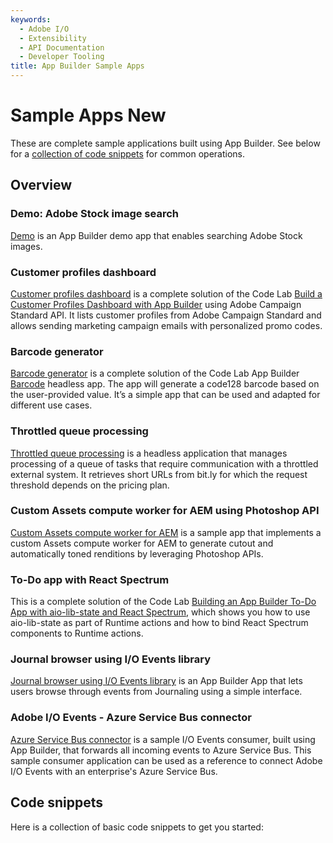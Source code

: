 ```yaml
---
keywords:
  - Adobe I/O
  - Extensibility
  - API Documentation
  - Developer Tooling
title: App Builder Sample Apps  
---
```


# Sample Apps New

These are complete sample applications built using App Builder. See below for a [collection of code snippets](#code-snippets) for common operations.

## Overview

### Demo: Adobe Stock image search

[Demo](demo.md) is an App Builder demo app that enables searching Adobe Stock images.

### Customer profiles dashboard

[Customer profiles dashboard](https://github.com/AdobeDocs/adobeio-samples-customers-dashboard) is a complete solution of the Code Lab [Build a Customer Profiles Dashboard with App Builder](../customer-dashboard/index.md) using Adobe Campaign Standard API. It lists customer profiles from Adobe Campaign Standard and allows sending marketing campaign emails with personalized promo codes.

### Barcode generator

[Barcode generator](https://github.com/AdobeDocs/adobeio-samples-barcode-generator) is a complete solution of the Code Lab App Builder [Barcode](../barcode-reader/index.md) headless app. The app will generate a code128 barcode based on the user-provided value. It’s a simple app that can be used and adapted for different use cases.

### Throttled queue processing

[Throttled queue processing](https://github.com/AdobeDocs/adobeio-samples-throttled-processing) is a headless application that manages processing of a queue of tasks that require communication with a throttled external system. It retrieves short URLs from bit.ly for which the request threshold depends on the pricing plan.

### Custom Assets compute worker for AEM using Photoshop API

[Custom Assets compute worker for AEM](https://github.com/AdobeDocs/adobeio-samples-assets-compute-photoshop) is a sample app that implements a custom Assets compute worker for AEM to generate cutout and automatically toned renditions by leveraging Photoshop APIs.

### To-Do app with React Spectrum

This is a complete solution of the Code Lab [Building an App Builder To-Do App with aio-lib-state and React Spectrum](https://github.com/AdobeDocs/adobeio-samples-todoapp), which shows you how to use aio-lib-state as part of Runtime actions and how to bind React Spectrum components to Runtime actions.

### Journal browser using I/O Events library

[Journal browser using I/O Events library](https://github.com/AdobeDocs/adobeio-samples-events-journal-browser) is an App Builder App that lets users browse through events from Journaling using a simple interface.

### Adobe I/O Events - Azure Service Bus connector

[Azure Service Bus connector](https://github.com/AdobeDocs/adobeio-samples-events-azureservicebus-connector) is a sample I/O Events consumer, built using App Builder, that forwards all incoming events to Azure Service Bus. This sample consumer application can be used as a reference to connect Adobe I/O Events with an enterprise's Azure Service Bus.

## Code snippets

Here is a collection of basic code snippets to get you started: 

